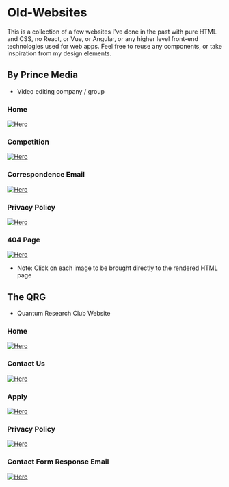 # Old-Websites
This is a collection of a few websites I've done in the past with pure HTML and CSS, no React, or Vue, or Angular, or any higher level front-end technologies used for web apps. Feel free to reuse any components, or take inspiration from my design elements.

## By Prince Media
- Video editing company / group

### Home
[![Hero](https://user-images.githubusercontent.com/63657230/226694728-a2db2bab-afb0-4d90-9fb6-80f97b34165a.png)](https://raw.githack.com/jcook03266/Old-Websites/main/ByPrinceMediaWebsite/index.html)

### Competition
[![Hero](https://user-images.githubusercontent.com/63657230/226702571-50e69745-390f-44c7-991c-bae267bd19b7.png)](https://raw.githack.com/jcook03266/Old-Websites/main/ByPrinceMediaWebsite/Competition.html)

### Correspondence Email
[![Hero](https://user-images.githubusercontent.com/63657230/226702846-94aa5f66-56f9-4957-8600-d2a7c65b938e.png)](https://raw.githack.com/jcook03266/Old-Websites/main/ByPrinceMediaWebsite/BPM-contact-form-response-email.html)

### Privacy Policy
[![Hero](https://user-images.githubusercontent.com/63657230/226702715-b3ec9856-93ea-43d4-8c88-08890f1666c7.png)](https://raw.githack.com/jcook03266/Old-Websites/main/ByPrinceMediaWebsite/Privacy-Policy.html)

### 404 Page
[![Hero](https://user-images.githubusercontent.com/63657230/226702957-75736130-ee74-4814-b29a-331e87aff3b7.png)](https://raw.githack.com/jcook03266/Old-Websites/main/ByPrinceMediaWebsite/404.html)
- Note: Click on each image to be brought directly to the rendered HTML page

## The QRG
- Quantum Research Club Website

### Home
[![Hero](https://user-images.githubusercontent.com/63657230/226748999-6df20ea5-3831-4c2a-b5cd-9d7256f95492.png)](https://raw.githack.com/jcook03266/Old-Websites/main/TheQRG/index.html)

### Contact Us
[![Hero](https://user-images.githubusercontent.com/63657230/226749112-db61e9e8-efb9-4107-ae37-5a27939cd4a3.png)](https://raw.githack.com/jcook03266/Old-Websites/main/TheQRG/Contact-us.html)

### Apply
[![Hero](https://user-images.githubusercontent.com/63657230/226749144-16bfbf3f-cc17-43f2-b3af-7acf82d6fe96.png)](https://raw.githack.com/jcook03266/Old-Websites/main/TheQRG/Apply.html)

### Privacy Policy
[![Hero](https://user-images.githubusercontent.com/63657230/226749195-f6c980ce-443b-40d2-9f61-951f6a406d14.png)](https://raw.githack.com/jcook03266/Old-Websites/main/TheQRG/Privacy-policy.html)

### Contact Form Response Email
[![Hero](https://user-images.githubusercontent.com/63657230/226749177-7788dd56-606f-4945-868d-7df7bfc8ea8d.png)](https://raw.githack.com/jcook03266/Old-Websites/main/TheQRG/contact-form-response-email.html)
